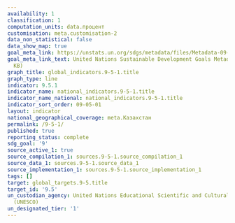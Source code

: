 ```yaml
---
availability: 1
classification: 1
computation_units: data.процент
customisation: meta.customisation-2
data_non_statistical: false
data_show_map: true
goal_meta_link: https://unstats.un.org/sdgs/metadata/files/Metadata-09-05-01.pdf
goal_meta_link_text: United Nations Sustainable Development Goals Metadata (PDF 382
  KB)
graph_title: global_indicators.9-5-1.title
graph_type: line
indicator: 9.5.1
indicator_name: national_indicators.9-5-1.title
indicator_name_national: national_indicators.9-5-1.title
indicator_sort_order: 09-05-01
layout: indicator
national_geographical_coverage: meta.Казахстан
permalink: /9-5-1/
published: true
reporting_status: complete
sdg_goal: '9'
source_active_1: true
source_compilation_1: sources.9-5-1.source_compilation_1
source_data_1: sources.9-5-1.source_data_1
source_implementation_1: sources.9-5-1.source_implementation_1
tags: []
target: global_targets.9-5.title
target_id: '9.5'
un_custodian_agency: United Nations Educational Scientific and Cultural Organization
  (UNESCO)
un_designated_tier: '1'
---
```

